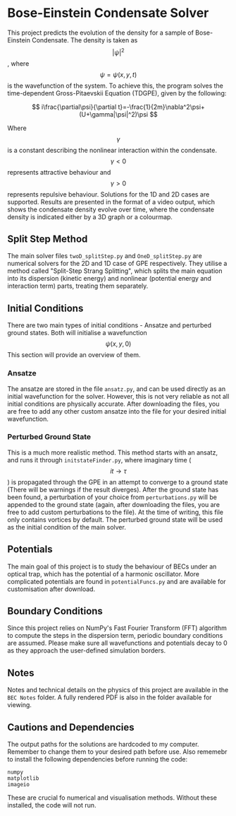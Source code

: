 # Bose-Einstein Condensate Solver
This project predicts the evolution of the density for a sample of Bose-Einstein Condensate. The density is taken as $$|\psi|^2$$, where $$\psi=\psi(x,y,t)$$ is the wavefunction of the
system. To achieve this, the program solves the time-dependent Gross-Pitaevskii Equation (TDGPE), given by the following:

$$
i\frac{\partial\psi}{\partial t}=-\frac{1}{2m}\nabla^2\psi+(U+\gamma|\psi|^2)\psi
$$

Where $$\gamma$$ is a constant describing the nonlinear interaction within the condensate. $$\gamma<0$$ represents attractive behaviour and $$\gamma>0$$ represents repulsive behaviour. 
Solutions for the 1D and 2D cases are supported. Results are presented in the format of a video output, which shows the condensate density evolve over time, where the condensate density is 
indicated either by a 3D graph or a colourmap. 

## Split Step Method
The main solver files `twoD_splitStep.py` and `OneD_splitStep.py` are numerical solvers for the 2D and 1D case of GPE respectively. They utilise a method called "Split-Step Strang Splitting", which 
splits the main equation into its dispersion (kinetic energy) and nonlinear (potential energy and interaction term) parts, treating them separately.

## Initial Conditions
There are two main types of initial conditions - Ansatze and perturbed ground states. Both will initialise a wavefunction $$\psi(x,y,0)$$ This section will provide an overview of them.

### Ansatze 
The ansatze are stored in the file `ansatz.py`, and can be used directly as an initial wavefunction for the solver. 
However, this is not very reliable as not 
all initial conditions are physically accurate. After downloading the files, you are free to add any other custom ansatze into the file for your desired initial wavefunction. 

### Perturbed Ground State 
This is a much more realistic method. This method starts with an ansatz, and runs it through `initstateFinder.py`, where imaginary time ($$it\to\tau$$) is propagated through the GPE in an attempt to converge to a ground state 
(There will be warnings if the result diverges). After the ground state has been found, a perturbation of your choice from `perturbations.py` will be appended to the ground state (again, after downloading the files, 
you are free to add custom perturbations to the file). At the time of writing, this file only contains vortices by default. The perturbed ground state will be used as the initial condition of the main solver.  

## Potentials
The main goal of this project is to study the behaviour of BECs under an optical trap, which has the potential of a harmonic oscillator. More complicated potentials are found in `potentialFuncs.py` and are available for customisation 
after download. 

## Boundary Conditions
Since this project relies on NumPy's Fast Fourier Transform (FFT) algorithm to compute the steps in the dispersion term, periodic boundary conditions are assumed. Please make sure all wavefunctions and potentials 
decay to 0 as they approach the user-defined simulation borders.

## Notes 
Notes and technical details on the physics of this project are available in the `BEC Notes` folder. A fully rendered PDF is also in the folder available for viewing.  

## Cautions and Dependencies
The output paths for the solutions are hardcoded to my computer. Remember to change them to your desired path before use. Also rememebr to install the following dependencies before running the code:
```
numpy
matplotlib
imageio
```
These are crucial fo numerical and visualisation methods. Without these installed, the code will not run. 
